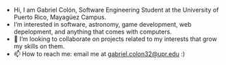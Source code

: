 - Hi, I am Gabriel Colón, Software Engineering Student at the University of Puerto Rico, Mayagüez Campus. 
- I’m interested in software, astronomy, game development, web depelopment, and anything that comes with computers.
- 💞️ I’m looking to collaborate on projects related to my interests that grow my skills on them.
- 📫 How to reach me: email me at gabriel.colon32@upr.edu :)

<!---
gabrielcolon32/gabrielcolon32 is a ✨ special ✨ repository because its `README.md` (this file) appears on your GitHub profile.
You can click the Preview link to take a look at your changes.
--->
